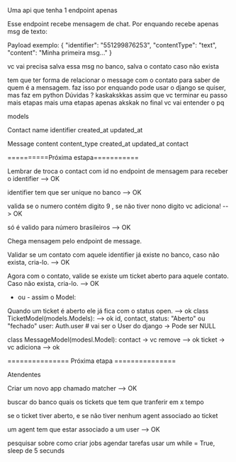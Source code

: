 Uma api que tenha 1 endpoint apenas

Esse endpoint recebe mensagem de chat. Por enquando recebe apenas msg de texto:

Payload exemplo:
{
   "identifier": "551299876253",
   "contentType": "text",
   "content": "Minha primeira msg..."
}

vc vai precisa salva essa msg no banco, salva o contato caso não exista

tem que ter forma de relacionar o message com o contato para saber de quem é a mensagem.
faz isso por enquando
pode usar o django se quiser, mas faz em python
Dúvidas ? kaskakskkas
assim que vc terminar eu passo mais etapas
mais uma etapas apenas akskak
no final vc vai entender o pq

models

Contact
   name
   identifier
   created_at
   updated_at

Message
   content
   content_type
   created_at
   updated_at
   contact
   
==========Próxima estapa===========

Lembrar de troca o contact com id no endpoint de mensagem para receber o identifier --> OK

identifier tem que ser unique no banco --> OK

valida se o numero contém digito 9 , se não tiver nono digito vc adiciona! --> OK

só é valido para número brasileiros --> OK


Chega mensagem pelo endpoint de message.

Validar se um contato com aquele identifier já existe no banco, caso não exista, cria-lo. --> OK

Agora com o contato, valide se existe um ticket aberto para aquele contato. Caso não exista, cria-lo. --> OK

+ ou - assim o Model:

Quando um ticket é aberto ele já fica com o status open. --> ok
class TicketModel(models.Models): --> ok
     id, 
     contact,
     status: "Aberto" ou "fechado"
     user: Auth.user # vai ser  o User do django -> Pode ser NULL

class MessageModel(modesl.Model):
   contact -> vc remove --> ok
   ticket -> vc adiciona --> ok


=============== Próxima etapa ===============

Atendentes

Criar um novo app chamado matcher --> OK

buscar do banco quais os tickets que tem que tranferir em x tempo

se o ticket tiver aberto, e se não tiver nenhum agent associado ao ticket

um agent tem que estar associado a um user --> OK

pesquisar sobre como criar jobs agendar tarefas 
usar um while = True, sleep de 5 secunds



